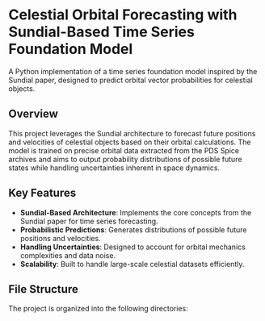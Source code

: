 # Celestial Orbital Forecasting with Sundial-Based Time Series Foundation Model

A Python implementation of a time series foundation model inspired by the Sundial paper, designed to predict orbital vector probabilities for celestial objects.

## Overview

This project leverages the Sundial architecture to forecast future positions and velocities of celestial objects based on their orbital calculations. The model is trained on precise orbital data extracted from the PDS Spice archives and aims to output probability distributions of possible future states while handling uncertainties inherent in space dynamics.

## Key Features

- **Sundial-Based Architecture**: Implements the core concepts from the Sundial paper for time series forecasting.
- **Probabilistic Predictions**: Generates distributions of possible future positions and velocities.
- **Handling Uncertainties**: Designed to account for orbital mechanics complexities and data noise.
- **Scalability**: Built to handle large-scale celestial datasets efficiently.

## File Structure

The project is organized into the following directories:

